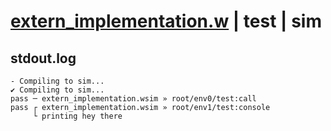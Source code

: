 # [extern_implementation.w](../../../../examples/tests/valid/extern_implementation.w) | test | sim

## stdout.log
```log
- Compiling to sim...
✔ Compiling to sim...
pass ─ extern_implementation.wsim » root/env0/test:call   
pass ┌ extern_implementation.wsim » root/env1/test:console
     └ printing hey there
```

